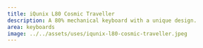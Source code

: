 ```yaml
---
title: iQunix L80 Cosmic Traveller
description: A 80% mechanical keyboard with a unique design.
area: keyboards
image: ../../assets/uses/iqunix-l80-cosmic-traveller.jpeg
---
```

